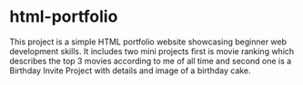 # html-portfolio
This project is a simple HTML portfolio website showcasing beginner web development skills. It includes two mini projects first is movie ranking which describes the top 3 movies according to me of all time and second one is a Birthday Invite Project with details and image of a birthday cake. 
